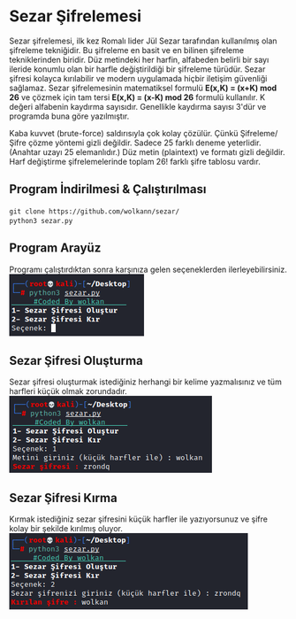 # Sezar Şifrelemesi
Sezar şifrelemesi, ilk kez Romalı lider Jül Sezar tarafından kullanılmış olan şifreleme tekniğidir. Bu şifreleme en basit ve en bilinen şifreleme tekniklerinden biridir. Düz metindeki her harfin, alfabeden belirli bir sayı ileride konumlu olan bir harfle değiştirildiği bir şifreleme türüdür. Sezar şifresi kolayca kırılabilir ve modern uygulamada hiçbir iletişim güvenliği sağlamaz. Sezar şifrelemesinin matematiksel formulü <strong>E(x,K) = (x+K) mod 26</strong> ve çözmek için tam tersi <strong>E(x,K) = (x-K) mod 26</strong> formulü kullanılır. K değeri alfabenin kaydırma sayısıdır. Genellikle kaydırma sayısı 3'dür ve programda buna göre yazılmıştır.

Kaba kuvvet (brute-force) saldırısıyla çok kolay çözülür. Çünkü Şifreleme/Şifre çözme yöntemi gizli değildir.
Sadece 25 farklı deneme yeterlidir. (Anahtar uzayı 25 elemanlıdır.)
Düz metin (plaintext) ve formatı gizli değildir.
Harf değiştirme şifrelemelerinde toplam 26! farklı şifre tablosu vardır.

## Program İndirilmesi & Çalıştırılması
`git clone https://github.com/wolkann/sezar/`<br>
`python3 sezar.py`

## Program Arayüz
Programı çalıştırdıktan sonra karşınıza gelen seçeneklerden ilerleyebilirsiniz.<br>
<img src="/img/arauz.png"/>

## Sezar Şifresi Oluşturma
Sezar şifresi oluşturmak istediğiniz herhangi bir kelime yazmalısınız ve tüm harfleri küçük olmak zorundadır.
<img src="/img/1.png"/>

## Sezar Şifresi Kırma
Kırmak istediğiniz sezar şifresini küçük harfler ile yazıyorsunuz ve şifre kolay bir şekilde kırılmış oluyor.
<img src="/img/2.png"/>
